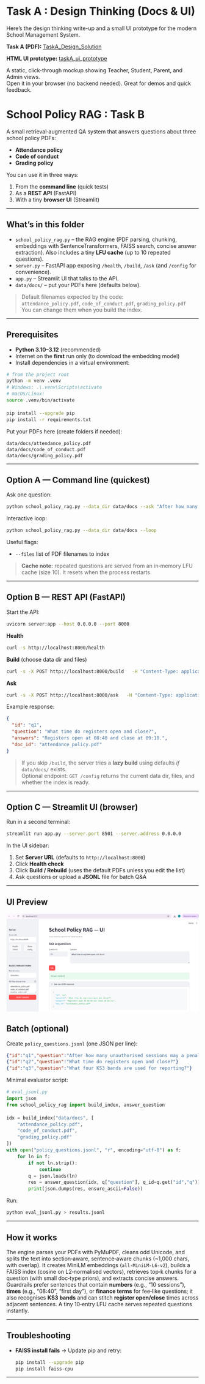 # Task A : Design Thinking (Docs & UI)

Here’s the design thinking write-up and a small UI prototype for the modern School Management System.

**Task A (PDF):** [TaskA_Design_Solution](static/Task_A_design_solution.pdf)  

 
**HTML UI prototype:** [taskA_ui_prototype](static/index.html)  

  A static, click-through mockup showing Teacher, Student, Parent, and Admin views.  
  Open it in your browser (no backend needed). Great for demos and quick feedback.



# School Policy RAG : Task B

A small retrieval‑augmented QA system that answers questions about three school policy PDFs:

- **Attendance policy**
- **Code of conduct**
- **Grading policy**

You can use it in three ways:
1) From the **command line** (quick tests)  
2) As a **REST API** (FastAPI)  
3) With a tiny **browser UI** (Streamlit)

---

## What’s in this folder

- `school_policy_rag.py` – the RAG engine (PDF parsing, chunking, embeddings with SentenceTransformers, FAISS search, concise answer extraction). Also includes a tiny **LFU cache** (up to 10 repeated questions).
- `server.py` – FastAPI app exposing `/health`, `/build`, `/ask` (and `/config` for convenience).
- `app.py` – Streamlit UI that talks to the API.
- `data/docs/` – put your PDFs here (defaults below).

> Default filenames expected by the code:  
> `attendance_policy.pdf`, `code_of_conduct.pdf`, `grading_policy.pdf`  
> You can change them when you build the index.

---

## Prerequisites

- **Python 3.10–3.12** (recommended)
- Internet on the **first** run only (to download the embedding model)
- Install dependencies in a virtual environment:

```bash
# from the project root
python -m venv .venv
# Windows: .\.venv\Scripts\activate
# macOS/Linux:
source .venv/bin/activate

pip install --upgrade pip
pip install -r requirements.txt
```

Put your PDFs here (create folders if needed):

```
data/docs/attendance_policy.pdf
data/docs/code_of_conduct.pdf
data/docs/grading_policy.pdf
```

---

## Option A — Command line (quickest)

Ask one question:

```bash
python school_policy_rag.py --data_dir data/docs --ask "After how many unauthorised sessions may a penalty notice be considered?"
```

Interactive loop:

```bash
python school_policy_rag.py --data_dir data/docs --loop
```

Useful flags:

- `--files` list of PDF filenames to index


> **Cache note:** repeated questions are served from an in‑memory LFU cache (size 10). It resets when the process restarts.

---

## Option B — REST API (FastAPI)

Start the API:

```bash
uvicorn server:app --host 0.0.0.0 --port 8000
```

**Health**

```bash
curl -s http://localhost:8000/health
```

**Build** (choose data dir and files)

```bash
curl -s -X POST http://localhost:8000/build   -H "Content-Type: application/json"   -d '{"data_dir":"data/docs","files":["attendance_policy.pdf","code_of_conduct.pdf","grading_policy.pdf"]}'
```

**Ask**

```bash
curl -s -X POST http://localhost:8000/ask   -H "Content-Type: application/json"   -d '{"id":"q1","question":"What time do registers open and close?"}'
```

Example response:

```json
{
  "id": "q1",
  "question": "What time do registers open and close?",
  "answers": "Registers open at 08:40 and close at 09:10.",
  "doc_id": "attendance_policy.pdf"
}
```

> If you skip `/build`, the server tries a **lazy build** using defaults *if* `data/docs/` exists.  
> Optional endpoint: `GET /config` returns the current data dir, files, and whether the index is ready.

---

## Option C — Streamlit UI (browser)

Run in a second terminal:

```bash
streamlit run app.py --server.port 8501 --server.address 0.0.0.0
```

In the UI sidebar:

1. Set **Server URL** (defaults to `http://localhost:8000`)
2. Click **Health check**
3. Click **Build / Rebuild** (uses the default PDFs unless you edit the list)
4. Ask questions or upload a **JSONL** file for batch Q&A

---


## UI Preview

![School Policy RAG — UI](static/ui-screenshot.png)


## Batch (optional)

Create `policy_questions.jsonl` (one JSON per line):

```json
{"id":"q1","question":"After how many unauthorised sessions may a penalty notice be considered?"}
{"id":"q2","question":"What time do registers open and close?"}
{"id":"q3","question":"What four KS3 bands are used for reporting?"}
```

Minimal evaluator script:

```python
# eval_jsonl.py
import json
from school_policy_rag import build_index, answer_question

idx = build_index("data/docs", [
    "attendance_policy.pdf",
    "code_of_conduct.pdf",
    "grading_policy.pdf"
])
with open("policy_questions.jsonl", "r", encoding="utf-8") as f:
    for ln in f:
        if not ln.strip():
            continue
        q = json.loads(ln)
        res = answer_question(idx, q["question"], q_id=q.get("id","q"))
        print(json.dumps(res, ensure_ascii=False))
```

Run:

```bash
python eval_jsonl.py > results.jsonl
```

---

## How it works 

The engine parses your PDFs with PyMuPDF, cleans odd Unicode, and splits the text into section‑aware, sentence‑aware chunks (~1,000 chars, with overlap). It creates MiniLM embeddings (`all‑MiniLM‑L6‑v2`), builds a FAISS index (cosine on L2‑normalised vectors), retrieves top‑k chunks for a question (with small doc‑type priors), and extracts concise answers. Guardrails prefer sentences that contain **numbers** (e.g., “10 sessions”), **times** (e.g., “08:40”, “first day”), or **finance terms** for fee‑like questions; it also recognises **KS3 bands** and can stitch **register open/close** times across adjacent sentences. A tiny 10‑entry LFU cache serves repeated questions instantly.

---

## Troubleshooting

- **FAISS install fails** → Update pip and retry:
  ```bash
  pip install --upgrade pip
  pip install faiss-cpu
  ```

---

